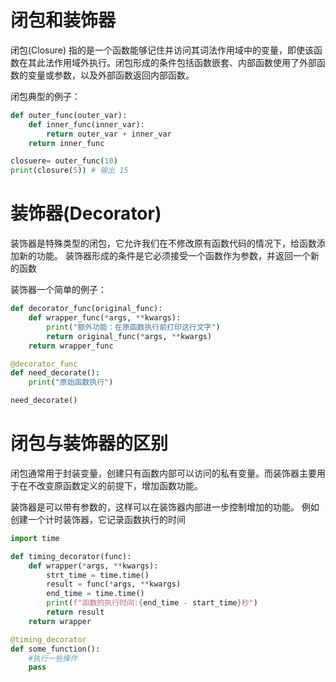 

# 闭包和装饰器 
闭包(Closure) 指的是一个函数能够记住并访问其词法作用域中的变量，即使该函数在其此法作用域外执行。闭包形成的条件包括函数嵌套、内部函数使用了外部函数的变量或参数，以及外部函数返回内部函数。 

闭包典型的例子：
```python 
def outer_func(outer_var):
    def inner_func(inner_var):
        return outer_var + inner_var
    return inner_func 

closuere= outer_func(10)
print(closure(5)) # 输出 15
```

# 装饰器(Decorator)
装饰器是特殊类型的闭包，它允许我们在不修改原有函数代码的情况下，给函数添加新的功能。 装饰器形成的条件是它必须接受一个函数作为参数，并返回一个新的函数

装饰器一个简单的例子：
```python
def decorator_func(original_func):
    def wrapper_func(*args, **kwargs):
        print("额外功能：在原函数执行前打印这行文字")
        return original_func(*args, **kwargs)
    return wrapper_func

@decorator_func
def need_decorate():
    print("原始函数执行")

need_decorate()
```

# 闭包与装饰器的区别
闭包通常用于封装变量，创建只有函数内部可以访问的私有变量。而装饰器主要用于在不改变原函数定义的前提下，增加函数功能。 

装饰器是可以带有参数的，这样可以在装饰器内部进一步控制增加的功能。 例如创建一个计时装饰器，它记录函数执行的时间
```python 
import time 

def timing_decorator(func):
    def wrapper(*args, **kwargs):
        strt_time = time.time()
        result = func(*args, **kwargs)
        end_time = time.time()
        print(f"函数的执行时间:{end_time - start_time}秒")
        return result 
    return wrapper 

@timing_decorator
def some_function():
    #执行一些操作
    pass
```


